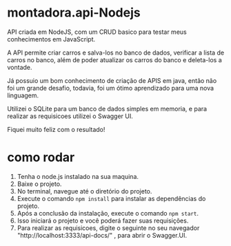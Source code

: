 # montadora.api-Nodejs

API criada em NodeJS, com um CRUD basico para testar meus conhecimentos em JavaScript.

A API permite criar carros e salva-los no banco de dados, verificar a lista de carros no banco, além de poder atualizar os carros do banco e deleta-los a vontade.

Já possuio um bom conhecimento de criação de APIS em java, então não foi um grande desafio, todavia, foi um ótimo aprendizado para uma nova linguagem.

Utilizei o SQLite para um banco de dados simples em memoria, e para realizar as requisicoes utilizei o Swagger UI.

Fiquei muito feliz com o resultado! 

# como rodar

<ol>
  <li>Tenha o node.js instalado na sua maquina.</li>
  <li>Baixe o projeto.</li>
  <li>No terminal, navegue até o diretório do projeto.</li>
  <li>Execute o comando <code>npm install</code> para instalar as dependências do projeto.</li>
  <li>Após a conclusão da instalação, execute o comando <code>npm start</code>.</li>
  <li>Isso iniciará o projeto e você poderá fazer suas requisições.</li>
  <li>Para realizar as requisicoes, digite o seguinte no seu navegador "http://localhost:3333/api-docs/" , para abrir o Swagger.UI.</li>
</ol>

